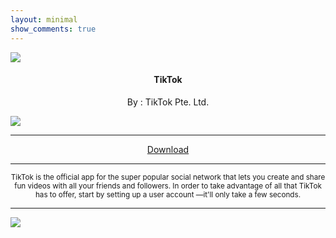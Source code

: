 ```yaml
---
layout: minimal
show_comments: true
---
```


![](https://is.gd/8vZuwa)

<h4> <p align="center"> TikTok </p> </h4>

<p align="center"> By : TikTok Pte. Ltd. </p>

![](https://img.shields.io/badge/dynamic/json?label=Version&color=success&labelColor=success&style=for-the-badge&query=%24%5B"com.zhiliaoapp.musically.apk"%5D&url=https%3A%2F%2Fis.gd%2F2wPvAM)

---

<p align ="center">
<a href="https://is.gd/izTiiK" class="btn btn-outline-success"> Download </a>
</p>

---

<p align="center"> <sub>
TikTok is the official app for the super popular social network that lets you create and share fun videos with all your friends and followers. In order to take advantage of all that TikTok has to offer, start by setting up a user account —it'll only take a few seconds.
</sub> </p>

---

![](https://is.gd/uVvIMS)
